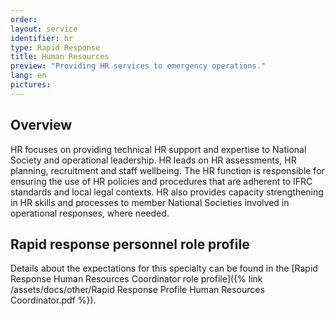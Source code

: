 ```yaml
---
order: 
layout: service
identifier: hr
type: Rapid Response
title: Human Resources
preview: "Providing HR services to emergency operations."
lang: en
pictures:
---
```


## Overview

HR focuses on providing technical HR support and expertise to National Society and operational leadership. HR leads on HR assessments, HR planning, recruitment and staff wellbeing. The HR function is responsible for ensuring the use of HR policies and procedures that are adherent to IFRC standards and local legal contexts. HR also provides capacity strengthening in HR skills and processes to member National Societies involved in operational responses, where needed.

## Rapid response personnel role profile

Details about the expectations for this specialty can be found in the [Rapid Response Human Resources Coordinator role profile]({% link /assets/docs/other/Rapid Response Profile Human Resources Coordinator.pdf %}).
